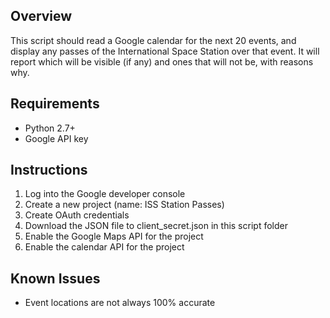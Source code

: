 ## Overview
This script should read a Google calendar for the next 20 events, and display any passes of the International Space Station over that event.  It will report which will be visible (if any) and ones that will not be, with reasons why.

## Requirements
* Python 2.7+
* Google API key

## Instructions
1. Log into the Google developer console
2. Create a new project (name: ISS Station Passes)
3. Create OAuth credentials
4. Download the JSON file to client_secret.json in this script folder
5. Enable the Google Maps API for the project
6. Enable the calendar API for the project

## Known Issues
* Event locations are not always 100% accurate